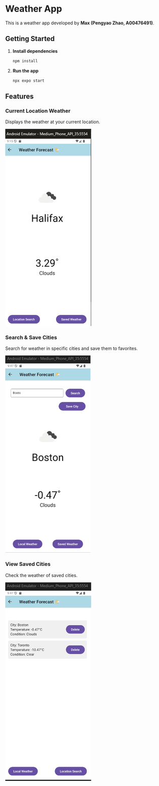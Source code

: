 # Weather App

This is a weather app developed by **Max (Pengyao Zhao, A00476491)**.

## Getting Started

1. **Install dependencies**  
   ```bash
   npm install
   ```

2. **Run the app**  
   ```bash
   npx expo start
   ```

## Features

### Current Location Weather
Displays the weather at your current location.

![Current Location Weather](./screenshot/screen1.png)

### Search & Save Cities
Search for weather in specific cities and save them to favorites.

![Search & Save Cities](./screenshot/screen2.png)

### View Saved Cities
Check the weather of saved cities.

![View Saved Cities](./screenshot/screen3.png)

